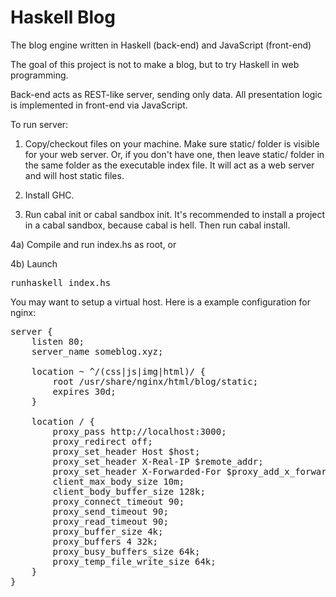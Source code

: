 Haskell Blog
============

The blog engine written in Haskell (back-end) and JavaScript (front-end)

The goal of this project is not to make a blog, but to try Haskell in web programming.

Back-end acts as REST-like server, sending only data. 
All presentation logic is implemented in front-end via JavaScript.

To run server:

1) Copy/checkout files on your machine. Make sure static/ folder is visible for your web server. Or, if you don't have one, then leave static/ folder in the same folder as the executable index file. It will act as a web server and will host static files.

2) Install GHC. 

3) Run cabal init or cabal sandbox init. It's recommended to install a project in a cabal sandbox, because cabal is hell. Then run cabal install.

4a) Compile and run index.hs as root, or

4b) Launch <pre>runhaskell index.hs</pre>

You may want to setup a virtual host. Here is a example configuration for nginx:
<pre>
server {
    listen 80;
    server_name someblog.xyz;

    location ~ ^/(css|js|img|html)/ {
        root /usr/share/nginx/html/blog/static;
        expires 30d;
    }

    location / {
        proxy_pass http://localhost:3000;
        proxy_redirect off;
        proxy_set_header Host $host;
        proxy_set_header X-Real-IP $remote_addr;
        proxy_set_header X-Forwarded-For $proxy_add_x_forwarded_for;
        client_max_body_size 10m;
        client_body_buffer_size 128k;
        proxy_connect_timeout 90;
        proxy_send_timeout 90;
        proxy_read_timeout 90;
        proxy_buffer_size 4k;
        proxy_buffers 4 32k;
        proxy_busy_buffers_size 64k;
        proxy_temp_file_write_size 64k;
    }
}
</pre>
